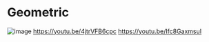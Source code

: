 # Geometric
![image](https://user-images.githubusercontent.com/79690923/181502888-89fcee09-a91f-478d-8955-ebc0a5cb7e2a.png)
https://youtu.be/4jtrVFB6cpc
https://youtu.be/Ifc8GaxmsuI
